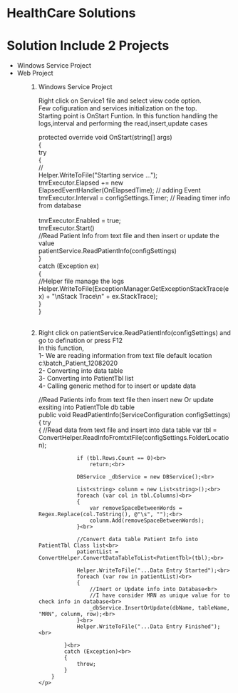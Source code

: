 # HealthCare Solutions

# Solution Include 2 Projects

<ul>
  <li>Windows Service Project</li>
  <li>Web Project</li>
<ul>
  
  
 <ol>
  <li>
    Windows Service Project
    
   Right click on Service1 file and select view code option.<br>
   Few cofiguration and services initialization on the top.<br>
   Starting point is OnStart Funtion. In this function handling the logs,interval and performing the read,insert,update cases <br>
  
  </li>
  
   <p>
       protected override void OnStart(string[] args)<br>
       {<br>
          try<br>
          {<br>
              //<br>
              Helper.WriteToFile("Starting service ...");<br>
              tmrExecutor.Elapsed += new ElapsedEventHandler(OnElapsedTime); // adding Event<br>
              tmrExecutor.Interval = configSettings.Timer; // Reading timer info from database<br><br>
              tmrExecutor.Enabled = true;<br>
              tmrExecutor.Start()<br>
              //Read Patient Info from text file and then insert or update the value<br>
              patientService.ReadPatientInfo(configSettings)<br>
          }<br>
          catch (Exception ex)<br>
          {<br>
              //Helper file manage the logs<br>
              Helper.WriteToFile(ExceptionManager.GetExceptionStackTrace(ex) + "\nStack Trace\n" + ex.StackTrace);<br>
          }<br>
        }<br>
   </p><br>
    <li>
    Right click on patientService.ReadPatientInfo(configSettings) and go to defination or press F12<br>
   </li>
    In this function, <br>
    1- We are reading information from text file default location c:\batch_Patient_12082020<br>
    2- Converting into data table<br>
    3- Converting into PatientTbl list<br>
    4- Calling generic method for to insert or update data<br>
 
   <p>
       //Read Patients info from text file then insert new Or update exsiting into PatientTble db table<br>
        public void ReadPatientInfo(ServiceConfiguration configSettings)<br>
        {
            try<br>
            {
                //Read data from text file and insert into data table
                var tbl = ConvertHelper.ReadInfoFromtxtFile(configSettings.FolderLocation);<br>

                if (tbl.Rows.Count == 0)<br>
                    return;<br>

                DBService _dbService = new DBService();<br>

                List<string> colunm = new List<string>();<br>
                foreach (var col in tbl.Columns)<br>
                {
                    var removeSpaceBetweenWords = Regex.Replace(col.ToString(), @"\s", "");<br>
                    colunm.Add(removeSpaceBetweenWords);
                }<br>

                //Convert data table Patient Info into PatientTbl Class list<br>
                patientList = ConvertHelper.ConvertDataTableToList<PatientTbl>(tbl);<br>

                Helper.WriteToFile("...Data Entry Started");<br>
                foreach (var row in patientList)<br>
                {
                    //Inert or Update info into Database<br>
                    //I have consider MRN as unique value for to check info in database<br>
                    _dbService.InsertOrUpdate(dbName, tableName, "MRN", colunm, row);<br>
                }<br>
                Helper.WriteToFile("...Data Entry Finished");<br>

            }<br>
            catch (Exception)<br>
            {
                throw;
            }
        }
    </p>
  </ol>
  




